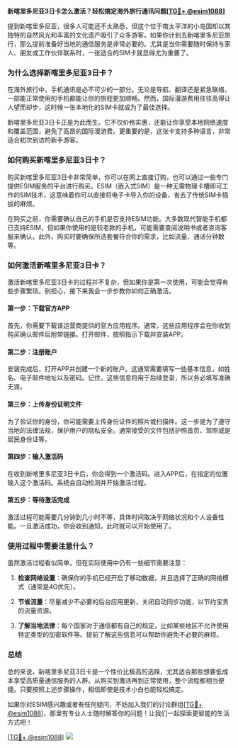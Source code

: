 **新喀里多尼亚3日卡怎么激活？轻松搞定海外旅行通讯问题[[TG💪+ @esim1088](https://t.me/s/esim1088)]**

提到新喀里多尼亚，很多人可能还不太熟悉，但这个位于南太平洋的小岛国却以其独特的自然风光和丰富的文化遗产吸引了众多游客。如果你计划去新喀里多尼亚旅行，那么提前准备好当地的通信服务是非常必要的。尤其是当你需要随时保持与家人、朋友或工作伙伴联系时，一张适合的SIM卡就显得尤为重要了。

### 为什么选择新喀里多尼亚3日卡？

在海外旅行中，手机通讯是必不可少的一部分。无论是导航、翻译还是紧急联络，一部能正常使用的手机都能让你的旅程更加顺畅。然而，国际漫游费用往往高得让人望而却步，这时候一张本地化的SIM卡就成为了最佳选择。

新喀里多尼亚3日卡正是为此而生。它不仅价格实惠，还能让你享受本地网络速度和覆盖范围，避免了高昂的国际漫游费。更重要的是，这张卡支持多种语言，非常适合初次到访的新手游客。

### 如何购买新喀里多尼亚3日卡？

购买新喀里多尼亚3日卡非常简单，你可以在网上直接订购，也可以通过一些专门提供ESIM服务的平台进行购买。ESIM（嵌入式SIM）是一种无需物理卡槽即可工作的SIM技术，这意味着你可以直接将电子卡导入你的设备，省去了传统SIM卡插拔的麻烦。

在购买之前，你需要确认自己的手机是否支持ESIM功能。大多数现代智能手机都已支持ESIM，但如果你使用的是较老款的手机，可能需要查阅说明书或者咨询客服来确认。此外，购买时要确保所选套餐符合你的需求，比如流量、通话分钟数等。

### 如何激活新喀里多尼亚3日卡？

激活新喀里多尼亚3日卡的过程并不复杂，但如果你是第一次使用，可能会觉得有些步骤繁琐。别担心，接下来我会一步步教你如何正确激活。

#### 第一步：下载官方APP

首先，你需要下载该运营商提供的官方应用程序。通常，这些应用程序会在你收到购买确认邮件后附带链接。打开邮件，按照指示下载并安装APP。

#### 第二步：注册账户

安装完成后，打开APP并创建一个新的账户。这通常需要填写一些基本信息，如姓名、电子邮件地址以及密码。记住，这些信息将用于后续登录，所以务必填写准确无误。

#### 第三步：上传身份证明文件

为了验证你的身份，你可能需要上传身份证件的照片或扫描件。这一步是为了遵守当地的法律法规，保护用户的隐私安全。通常接受的文件包括护照首页、驾照或是居民身份证等。

#### 第四步：输入激活码

在收到新喀里多尼亚3日卡后，你会得到一个激活码。进入APP后，在指定的位置输入这个激活码。系统会自动检测并开始激活过程。

#### 第五步：等待激活完成

激活过程可能需要几分钟到几小时不等，具体时间取决于网络状况和个人设备性能。一旦激活成功，你会收到通知，此时就可以开始使用了。

### 使用过程中需要注意什么？

虽然激活过程看似简单，但在实际使用中仍有一些细节需要注意：

1. **检查网络设置**：确保你的手机已经开启了移动数据，并且选择了正确的网络模式（通常是4G优先）。
   
2. **节省流量**：尽量减少不必要的后台应用更新，关闭自动同步功能，以节约宝贵的流量资源。

3. **了解当地法律**：每个国家对于通信都有自己的规定，比如某些地区不允许使用特定类型的加密软件等。提前了解这些信息可以帮助你避免不必要的麻烦。

### 总结

总的来说，新喀里多尼亚3日卡是一个性价比极高的选择，尤其适合那些想要低成本享受高质量通信服务的人群。从购买到激活再到正常使用，整个流程都相当便捷。只要按照上述步骤操作，相信即使是技术小白也能轻松搞定。

如果你对ESIM感兴趣或者有任何疑问，不妨加入我们的讨论群组[[TG💪+ @esim1088](https://t.me/s/esim1088)]，那里有专业人士随时解答你的问题！让我们一起探索更智能的生活方式吧！

[[TG💪+ @esim1088](https://t.me/s/esim1088)] ![](https://i.postimg.cc/4NQfJmqS/Snipaste-2025-05-13-00-14-12.png)